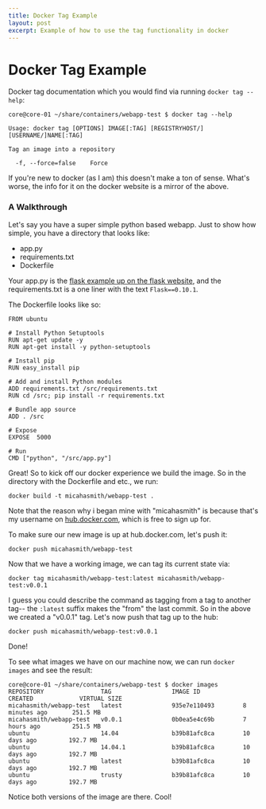 ```yaml
---
title: Docker Tag Example
layout: post
excerpt: Example of how to use the tag functionality in docker
---
```


# Docker Tag Example

Docker tag documentation which you would find via running `docker tag --help`:

```
core@core-01 ~/share/containers/webapp-test $ docker tag --help

Usage: docker tag [OPTIONS] IMAGE[:TAG] [REGISTRYHOST/][USERNAME/]NAME[:TAG]

Tag an image into a repository

  -f, --force=false    Force
```

If you're new to docker (as I am) this doesn't make a ton of sense. What's worse, the info for it on the docker website is a mirror of the above. 

### A Walkthrough

Let's say you have a super simple python based webapp. Just to show how simple, you have a directory that looks like: 

- app.py
- requirements.txt
- Dockerfile

Your app.py is the [flask example up on the flask website](http://flask.pocoo.org/docs/0.10/quickstart/), and the requirements.txt is a one liner with the text `Flask==0.10.1`.

The Dockerfile looks like so:

```
FROM ubuntu

# Install Python Setuptools
RUN apt-get update -y
RUN apt-get install -y python-setuptools

# Install pip
RUN easy_install pip

# Add and install Python modules
ADD requirements.txt /src/requirements.txt
RUN cd /src; pip install -r requirements.txt

# Bundle app source
ADD . /src

# Expose
EXPOSE  5000

# Run
CMD ["python", "/src/app.py"]
```

Great! So to kick off our docker experience we build the image. So in the directory with the Dockerfile and etc., we run:

```
docker build -t micahasmith/webapp-test .

```

Note that the reason why i began mine with "micahasmith" is because that's my username on [hub.docker.com](http://hub.docker.com), which is free to sign up for. 

To make sure our new image is up at hub.docker.com, let's push it:

```
docker push micahasmith/webapp-test
```

Now that we have a working image, we can tag its current state via:

```
docker tag micahasmith/webapp-test:latest micahasmith/webapp-test:v0.0.1
```

I guess you could describe the command as tagging from a tag to another tag-- the `:latest` suffix makes the "from" the last commit. So in the above we created a "v0.0.1" tag. Let's now push that tag up to the hub:

```
docker push micahasmith/webapp-test:v0.0.1
```

Done!

To see what images we have on our machine now, we can run `docker images` and see the result:

```
core@core-01 ~/share/containers/webapp-test $ docker images
REPOSITORY                TAG                 IMAGE ID            CREATED             VIRTUAL SIZE
micahasmith/webapp-test   latest              935e7e110493        8 minutes ago       251.5 MB
micahasmith/webapp-test   v0.0.1              0b0ea5e4c69b        7 hours ago         251.5 MB
ubuntu                    14.04               b39b81afc8ca        10 days ago         192.7 MB
ubuntu                    14.04.1             b39b81afc8ca        10 days ago         192.7 MB
ubuntu                    latest              b39b81afc8ca        10 days ago         192.7 MB
ubuntu                    trusty              b39b81afc8ca        10 days ago         192.7 MB
```

Notice both versions of the image are there. Cool!


